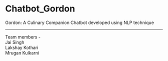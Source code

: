 # Chatbot_Gordon
Gordon: A Culinary Companion Chatbot developed using NLP technique  

---------------------------------------------------------------
Team members -  
Jai Singh  
Lakshay Kothari  
Mrugan Kulkarni
